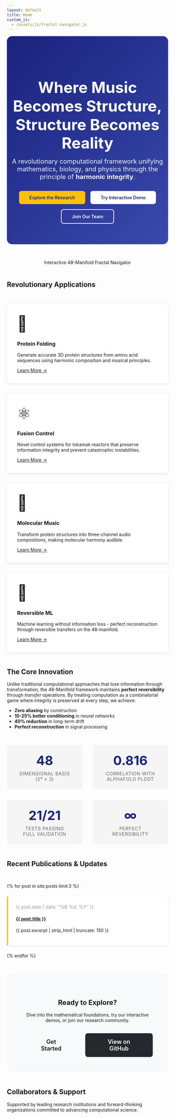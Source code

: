 ```yaml
---
layout: default
title: Home
custom_js:
  - /assets/js/fractal-navigator.js
---
```


<div class="hero-section">
  <h1 class="hero-title">Where Music Becomes Structure,<br>Structure Becomes Reality</h1>
  <p class="hero-subtitle">A revolutionary computational framework unifying mathematics, biology, and physics through the principle of <strong>harmonic integrity</strong>.</p>
  
  <div class="hero-actions">
    <a href="/research/" class="btn btn-primary">Explore the Research</a>
    <a href="/playground/" class="btn btn-secondary">Try Interactive Demo</a>
    <a href="/team/join/" class="btn btn-outline">Join Our Team</a>
  </div>
</div>

<div class="visualization-container">
  <div id="fractal-navigator">
    <!-- Three.js visualization will be inserted here -->
    <canvas id="manifold-canvas"></canvas>
  </div>
  <p class="visualization-caption">Interactive 48-Manifold Fractal Navigator</p>
</div>

## Revolutionary Applications

<div class="features-grid">
  <div class="feature-card">
    <div class="feature-icon">🧬</div>
    <h3>Protein Folding</h3>
    <p>Generate accurate 3D protein structures from amino acid sequences using harmonic composition and musical principles.</p>
    <a href="/applications/protein-folding/">Learn More →</a>
  </div>
  
  <div class="feature-card">
    <div class="feature-icon">⚛️</div>
    <h3>Fusion Control</h3>
    <p>Novel control systems for tokamak reactors that preserve information integrity and prevent catastrophic instabilities.</p>
    <a href="/applications/fusion-control/">Learn More →</a>
  </div>
  
  <div class="feature-card">
    <div class="feature-icon">🎵</div>
    <h3>Molecular Music</h3>
    <p>Transform protein structures into three-channel audio compositions, making molecular harmony audible.</p>
    <a href="/applications/sonification/">Learn More →</a>
  </div>
  
  <div class="feature-card">
    <div class="feature-icon">🤖</div>
    <h3>Reversible ML</h3>
    <p>Machine learning without information loss - perfect reconstruction through reversible transfers on the 48-manifold.</p>
    <a href="/applications/machine-learning/">Learn More →</a>
  </div>
</div>

## The Core Innovation

Unlike traditional computational approaches that lose information through transformation, the 48-Manifold framework maintains **perfect reversibility** through *transfer* operations. By treating computation as a combinatorial game where integrity is preserved at every step, we achieve:

- **Zero aliasing** by construction
- **10-25% better conditioning** in neural networks
- **40% reduction** in long-term drift
- **Perfect reconstruction** in signal processing

<div class="stats-row">
  <div class="stat">
    <div class="stat-number">48</div>
    <div class="stat-label">Dimensional Basis<br>(2⁴ × 3)</div>
  </div>
  <div class="stat">
    <div class="stat-number">0.816</div>
    <div class="stat-label">Correlation with<br>AlphaFold pLDDT</div>
  </div>
  <div class="stat">
    <div class="stat-number">21/21</div>
    <div class="stat-label">Tests Passing<br>Full Validation</div>
  </div>
  <div class="stat">
    <div class="stat-number">∞</div>
    <div class="stat-label">Perfect<br>Reversibility</div>
  </div>
</div>

## Recent Publications & Updates

<div class="blog-preview">
  {% for post in site.posts limit:3 %}
  <article class="blog-card">
    <time>{{ post.date | date: "%B %d, %Y" }}</time>
    <h4><a href="{{ post.url }}">{{ post.title }}</a></h4>
    <p>{{ post.excerpt | strip_html | truncate: 150 }}</p>
  </article>
  {% endfor %}
</div>

<div class="cta-section">
  <h2>Ready to Explore?</h2>
  <p>Dive into the mathematical foundations, try our interactive demos, or join our research community.</p>
  <div class="cta-buttons">
    <a href="/docs/getting-started/" class="btn btn-large">Get Started</a>
    <a href="https://github.com/48manifold/core" class="btn btn-large btn-github">View on GitHub</a>
  </div>
</div>

## Collaborators & Support

<div class="partners-grid">
  <!-- Partner logos would go here -->
  <p class="partners-note">Supported by leading research institutions and forward-thinking organizations committed to advancing computational science.</p>
</div>

<script src="/assets/js/fractal-navigator.js"></script>
<script src="/assets/js/three.min.js"></script>
<script>
  // Initialize the 48-manifold visualization
  document.addEventListener('DOMContentLoaded', function() {
    const navigator = new FractalNavigator('manifold-canvas');
    navigator.start();
  });
</script>

<style>
.hero-section {
  text-align: center;
  padding: 4rem 1rem;
  background: linear-gradient(135deg, #1a237e 0%, #3949ab 100%);
  color: white;
  border-radius: 1rem;
  margin-bottom: 3rem;
}

.hero-title {
  font-size: 3rem;
  font-weight: 700;
  margin-bottom: 1rem;
  line-height: 1.2;
}

.hero-subtitle {
  font-size: 1.25rem;
  opacity: 0.95;
  max-width: 700px;
  margin: 0 auto 2rem;
}

.hero-actions {
  display: flex;
  gap: 1rem;
  justify-content: center;
  flex-wrap: wrap;
}

.btn {
  padding: 0.75rem 2rem;
  border-radius: 0.5rem;
  text-decoration: none;
  font-weight: 600;
  transition: all 0.3s ease;
  display: inline-block;
}

.btn-primary {
  background: #ffc107;
  color: #1a237e;
}

.btn-secondary {
  background: white;
  color: #1a237e;
}

.btn-outline {
  background: transparent;
  color: white;
  border: 2px solid white;
}

.btn:hover {
  transform: translateY(-2px);
  box-shadow: 0 4px 12px rgba(0,0,0,0.15);
}

.visualization-container {
  margin: 3rem 0;
  text-align: center;
}

#manifold-canvas {
  width: 100%;
  max-width: 800px;
  height: 400px;
  border-radius: 0.5rem;
  box-shadow: 0 4px 20px rgba(0,0,0,0.1);
}

.features-grid {
  display: grid;
  grid-template-columns: repeat(auto-fit, minmax(250px, 1fr));
  gap: 2rem;
  margin: 3rem 0;
}

.feature-card {
  background: white;
  padding: 2rem;
  border-radius: 0.5rem;
  box-shadow: 0 2px 10px rgba(0,0,0,0.1);
  transition: transform 0.3s ease;
}

.feature-card:hover {
  transform: translateY(-4px);
  box-shadow: 0 4px 20px rgba(0,0,0,0.15);
}

.feature-icon {
  font-size: 3rem;
  margin-bottom: 1rem;
}

.stats-row {
  display: grid;
  grid-template-columns: repeat(auto-fit, minmax(150px, 1fr));
  gap: 2rem;
  margin: 3rem 0;
  text-align: center;
}

.stat {
  padding: 1.5rem;
  background: #f5f5f5;
  border-radius: 0.5rem;
}

.stat-number {
  font-size: 2.5rem;
  font-weight: 700;
  color: #1a237e;
  margin-bottom: 0.5rem;
}

.stat-label {
  font-size: 0.9rem;
  color: #666;
  text-transform: uppercase;
  letter-spacing: 0.05em;
}

.blog-preview {
  display: grid;
  gap: 1.5rem;
  margin: 3rem 0;
}

.blog-card {
  padding: 1.5rem;
  background: white;
  border-left: 4px solid #ffc107;
  box-shadow: 0 2px 8px rgba(0,0,0,0.08);
}

.blog-card time {
  color: #999;
  font-size: 0.9rem;
}

.cta-section {
  text-align: center;
  padding: 3rem;
  background: #f8f9fa;
  border-radius: 1rem;
  margin: 3rem 0;
}

.cta-buttons {
  display: flex;
  gap: 1rem;
  justify-content: center;
  margin-top: 2rem;
}

.btn-large {
  padding: 1rem 3rem;
  font-size: 1.125rem;
}

.btn-github {
  background: #24292e;
  color: white;
}

@media (max-width: 768px) {
  .hero-title {
    font-size: 2rem;
  }
  
  .features-grid {
    grid-template-columns: 1fr;
  }
  
  .hero-actions {
    flex-direction: column;
    align-items: center;
  }
}
</style>